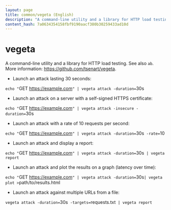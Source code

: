```yaml
---
layout: page
title: common/vegeta (English)
description: "A command-line utility and a library for HTTP load testing."
content_hash: 7a0634354158fbf9190aacf380b30259433ad10d
---
```

# vegeta

A command-line utility and a library for HTTP load testing.
See also `ab`.
More information: <https://github.com/tsenart/vegeta>.

- Launch an attack lasting 30 seconds:

`echo "`<span class="tldr-var badge badge-pill bg-dark-lm bg-white-dm text-white-lm text-dark-dm font-weight-bold">GET https://example.com</span>`" | vegeta attack -duration=`<span class="tldr-var badge badge-pill bg-dark-lm bg-white-dm text-white-lm text-dark-dm font-weight-bold">30s</span>

- Launch an attack on a server with a self-signed HTTPS certificate:

`echo "`<span class="tldr-var badge badge-pill bg-dark-lm bg-white-dm text-white-lm text-dark-dm font-weight-bold">GET https://example.com</span>`" | vegeta attack -insecure -duration=`<span class="tldr-var badge badge-pill bg-dark-lm bg-white-dm text-white-lm text-dark-dm font-weight-bold">30s</span>

- Launch an attack with a rate of 10 requests per second:

`echo "`<span class="tldr-var badge badge-pill bg-dark-lm bg-white-dm text-white-lm text-dark-dm font-weight-bold">GET https://example.com</span>`" | vegeta attack -duration=`<span class="tldr-var badge badge-pill bg-dark-lm bg-white-dm text-white-lm text-dark-dm font-weight-bold">30s</span>` -rate=`<span class="tldr-var badge badge-pill bg-dark-lm bg-white-dm text-white-lm text-dark-dm font-weight-bold">10</span>

- Launch an attack and display a report:

`echo "`<span class="tldr-var badge badge-pill bg-dark-lm bg-white-dm text-white-lm text-dark-dm font-weight-bold">GET https://example.com</span>`" | vegeta attack -duration=`<span class="tldr-var badge badge-pill bg-dark-lm bg-white-dm text-white-lm text-dark-dm font-weight-bold">30s</span>` | vegeta report`

- Launch an attack and plot the results on a graph (latency over time):

`echo "`<span class="tldr-var badge badge-pill bg-dark-lm bg-white-dm text-white-lm text-dark-dm font-weight-bold">GET https://example.com</span>`" | vegeta attack -duration=`<span class="tldr-var badge badge-pill bg-dark-lm bg-white-dm text-white-lm text-dark-dm font-weight-bold">30s</span>` | vegeta plot > `<span class="tldr-var badge badge-pill bg-dark-lm bg-white-dm text-white-lm text-dark-dm font-weight-bold">path/to/results.html</span>

- Launch an attack against multiple URLs from a file:

`vegeta attack -duration=`<span class="tldr-var badge badge-pill bg-dark-lm bg-white-dm text-white-lm text-dark-dm font-weight-bold">30s</span>` -targets=`<span class="tldr-var badge badge-pill bg-dark-lm bg-white-dm text-white-lm text-dark-dm font-weight-bold">requests.txt</span>` | vegeta report`
